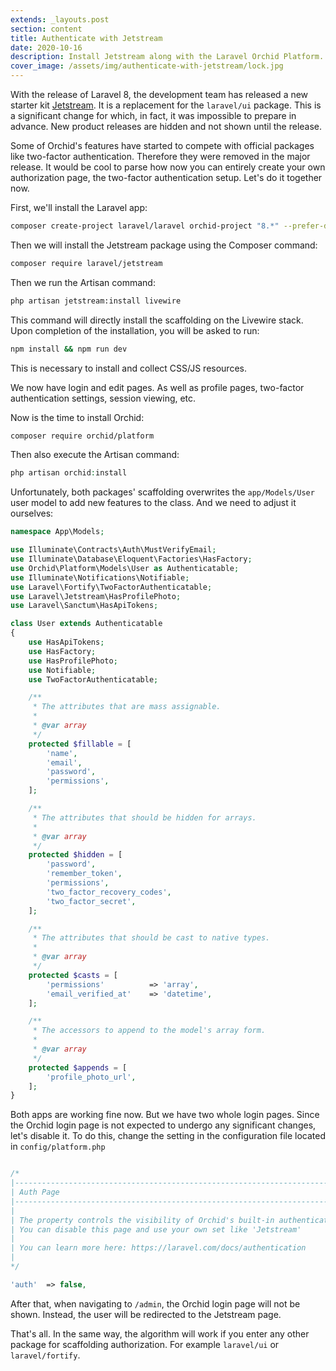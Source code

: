 ```yaml
---
extends: _layouts.post
section: content
title: Authenticate with Jetstream
date: 2020-10-16
description: Install Jetstream along with the Laravel Orchid Platform. Change the input and set up two-factor authentication.
cover_image: /assets/img/authenticate-with-jetstream/lock.jpg
---
```



With the release of Laravel 8, the development team has released a new starter kit [Jetstream](https://github.com/laravel/jetstream). It is a replacement for the `laravel/ui` package. This is a significant change for which, in fact, it was impossible to prepare in advance. New product releases are hidden and not shown until the release.
       
Some of Orchid's features have started to compete with official packages like two-factor authentication. Therefore they were removed in the major release.
It would be cool to parse how now you can entirely create your own authorization page, the two-factor authentication setup. Let's do it together now.

First, we'll install the Laravel app:

```bash
composer create-project laravel/laravel orchid-project "8.*" --prefer-dist
```

Then we will install the Jetstream package using the Composer command:

```bash
composer require laravel/jetstream
``` 

Then we run the Artisan command:
```bash
php artisan jetstream:install livewire
```
This command will directly install the scaffolding on the Livewire stack.
Upon completion of the installation, you will be asked to run:
```bash
npm install && npm run dev
```
This is necessary to install and collect CSS/JS  resources.

We now have login and edit pages. As well as profile pages, two-factor authentication settings, session viewing, etc.

Now is the time to install Orchid:
```bash
composer require orchid/platform
```

Then also execute the Artisan command:
```php
php artisan orchid:install
```

Unfortunately, both packages' scaffolding overwrites the `app/Models/User` user model to add new features to the class. And we need to adjust it ourselves:

```php
namespace App\Models;

use Illuminate\Contracts\Auth\MustVerifyEmail;
use Illuminate\Database\Eloquent\Factories\HasFactory;
use Orchid\Platform\Models\User as Authenticatable;
use Illuminate\Notifications\Notifiable;
use Laravel\Fortify\TwoFactorAuthenticatable;
use Laravel\Jetstream\HasProfilePhoto;
use Laravel\Sanctum\HasApiTokens;

class User extends Authenticatable
{
    use HasApiTokens;
    use HasFactory;
    use HasProfilePhoto;
    use Notifiable;
    use TwoFactorAuthenticatable;

    /**
     * The attributes that are mass assignable.
     *
     * @var array
     */
    protected $fillable = [
        'name',
        'email',
        'password',
        'permissions',
    ];

    /**
     * The attributes that should be hidden for arrays.
     *
     * @var array
     */
    protected $hidden = [
        'password',
        'remember_token',
        'permissions',
        'two_factor_recovery_codes',
        'two_factor_secret',
    ];

    /**
     * The attributes that should be cast to native types.
     *
     * @var array
     */
    protected $casts = [
        'permissions'          => 'array',
        'email_verified_at'    => 'datetime',
    ];

    /**
     * The accessors to append to the model's array form.
     *
     * @var array
     */
    protected $appends = [
        'profile_photo_url',
    ];
}
```

Both apps are working fine now. But we have two whole login pages. Since the Orchid login page is not expected to undergo any significant changes, let's disable it. To do this, change the setting in the configuration file located in `config/platform.php`


```php

/*
|--------------------------------------------------------------------------
| Auth Page
|--------------------------------------------------------------------------
|
| The property controls the visibility of Orchid's built-in authentication pages.
| You can disable this page and use your own set like 'Jetstream'
|
| You can learn more here: https://laravel.com/docs/authentication
|
*/

'auth'  => false,
```

After that, when navigating to `/admin`, the Orchid login page will not be shown. Instead, the user will be redirected to the Jetstream page.

That's all. In the same way, the algorithm will work if you enter any other package for scaffolding authorization. For example `laravel/ui` or `laravel/fortify`.
